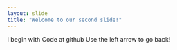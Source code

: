 ```yaml
---
layout: slide
title: "Welcome to our second slide!"
---
```

I begin with Code at github
Use the left arrow to go back!
